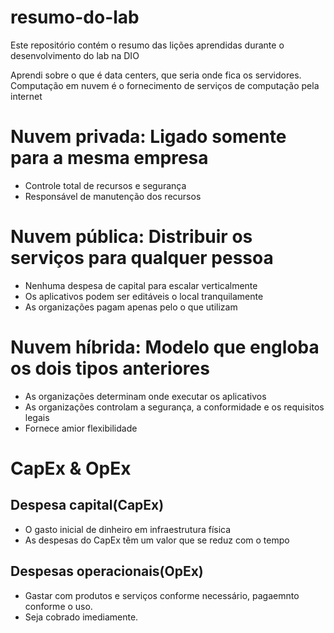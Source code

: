 # resumo-do-lab
Este repositório contém o resumo das lições aprendidas durante o desenvolvimento do lab na DIO

Aprendi sobre o que é data centers, que seria onde fica os servidores.
Computação em nuvem é o fornecimento de serviços de computação pela internet

# Nuvem privada: Ligado somente para a mesma empresa
* Controle total de recursos e segurança
* Responsável de manutenção dos recursos

# Nuvem pública: Distribuir os serviços para qualquer pessoa
* Nenhuma despesa de capital para escalar verticalmente
* Os aplicativos podem ser editáveis o local tranquilamente
* As organizações pagam apenas pelo o que utilizam

# Nuvem híbrida: Modelo que engloba os dois tipos anteriores
* As organizações determinam onde executar os aplicativos
* As organizações controlam a segurança, a conformidade e os requisitos legais
* Fornece amior flexibilidade

# CapEx & OpEx
## Despesa capital(CapEx)
* O gasto inicial de dinheiro em infraestrutura física
* As despesas do CapEx têm um valor que se reduz com o tempo

## Despesas operacionais(OpEx)
* Gastar com produtos e serviços conforme necessário, pagaemnto conforme o uso.
* Seja cobrado imediamente.

